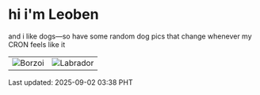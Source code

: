 # hi i'm Leoben

and i like dogs—so have some random dog pics that change whenever my CRON feels like it

|  |  |
|--------|----------|
| ![Borzoi](https://random-dog-vercel.vercel.app/api/random-borzoi?v=1756755521) | ![Labrador](https://random-dog-vercel.vercel.app/api/random-labrador?v=1756755521) |

Last updated: 2025-09-02 03:38 PHT
